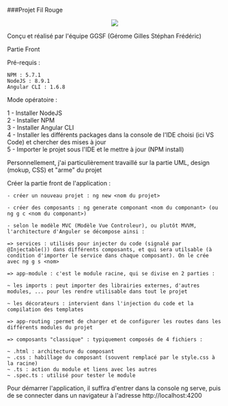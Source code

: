 ###Projet Fil Rouge


<p align="center">
  <img src=".\assets\images\titre-fil-rouge.png"/>
</p>
Conçu et réalisé par l'équipe GGSF (Gérome Gilles Stéphan Frédéric)

Partie Front

Pré-requis :

    NPM : 5.7.1
    NodeJS : 8.9.1
    Angular CLI : 1.6.8

Mode opératoire :

1 - Installer NodeJS  
2 - Installer NPM  
3 - Installer Angular CLI  
4 - Installer les différents packages dans la console de l'IDE choisi (ici VS Code) et chercher des mises à jour  
5 - Importer le projet sous l'IDE et le mettre à jour (NPM install)

Personnellement, j'ai particulièrement travaillé sur la partie UML, design (mokup, CSS) et "arme" du projet

Créer la partie front de l'application :

    - créer un nouveau projet : ng new <nom du projet>

    - créer des composants : ng generate componant <nom du componant> (ou ng g c <nom du componant>)
    
    - selon le modèle MVC (Modèle Vue Controleur), ou plutôt MVVM, l'architecture d'Anguler se décompose ainsi :
    
    => services : utilisés pour injecter du code (signalé par @Injectable()) dans différents composants, et qui sera utilsable (à condition d'importer le service dans chaque composant). On le crée avec ng g s <nom>
    
    => app-module : c'est le module racine, qui se divise en 2 parties :
    
    ~ les imports : peut importer des librairies externes, d'autres modules, ... pour les rendre utilisable dans tout le projet
    
    ~ les décorateurs : intervient dans l'injection du code et la compilation des templates
    
    => app-routing :permet de charger et de configurer les routes dans les différents modules du projet
    
    => composants "classique" : typiquement composés de 4 fichiers :
    
    ~ .html : architecture du composant
    ~ .css : habillage du composant (souvent remplacé par le style.css à la racine)
    ~ .ts : action du module et liens avec les autres
    ~ .spec.ts : utilisé pour tester le module
    
Pour démarrer l'application, il suffira d'entrer dans la console ng serve, puis de se connecter dans un navigateur à l'adresse http://localhost:4200


